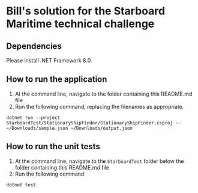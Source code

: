 # Bill's solution for the Starboard Maritime technical challenge

## Dependencies
Please install .NET Framework 8.0.

## How to run the application
1. At the command line, navigate to the folder containing this README.md file
1. Run the following command, replacing the filenames as appropriate.

`dotnet run --project StarboardTest/StationaryShipFinder/StationaryShipFinder.csproj -- ~/Downloads/sample.json ~/Downloads/output.json`

## How to run the unit tests
1. At the command line, navigate to the `StarboardTest` folder below the folder containing this README.md file
1. Run the following command

`dotnet test`